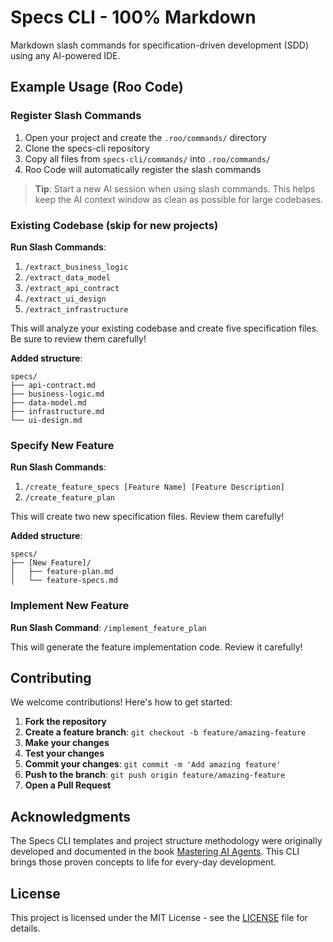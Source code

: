 # Specs CLI - 100% Markdown

Markdown slash commands for specification-driven development (SDD) using any AI-powered IDE.

## Example Usage (Roo Code)

### Register Slash Commands

1. Open your project and create the `.roo/commands/` directory
2. Clone the specs-cli repository
3. Copy all files from `specs-cli/commands/` into `.roo/commands/`
4. Roo Code will automatically register the slash commands

> **Tip**: Start a new AI session when using slash commands. This helps keep the AI context window as clean as possible for large codebases.

### Existing Codebase (skip for new projects)

**Run Slash Commands**:
1. `/extract_business_logic`
2. `/extract_data_model`
3. `/extract_api_contract`
4. `/extract_ui_design`
5. `/extract_infrastructure`

This will analyze your existing codebase and create five specification files. Be sure to review them carefully!

**Added structure**:
```
specs/
├── api-contract.md
├── business-logic.md
├── data-model.md
├── infrastructure.md
└── ui-design.md
```

### Specify New Feature

**Run Slash Commands**:
1. `/create_feature_specs [Feature Name] [Feature Description]`
2. `/create_feature_plan`

This will create two new specification files. Review them carefully!

**Added structure**:
```
specs/
├── [New Feature]/
│   ├── feature-plan.md
│   └── feature-specs.md
```

### Implement New Feature

**Run Slash Command**: `/implement_feature_plan`

This will generate the feature implementation code. Review it carefully!

## Contributing

We welcome contributions! Here's how to get started:

1. **Fork the repository**
2. **Create a feature branch**: `git checkout -b feature/amazing-feature`
3. **Make your changes**
4. **Test your changes**
5. **Commit your changes**: `git commit -m 'Add amazing feature'`
6. **Push to the branch**: `git push origin feature/amazing-feature`
7. **Open a Pull Request**

## Acknowledgments

The Specs CLI templates and project structure methodology were originally developed and documented in the book [Mastering AI Agents](https://mastering-ai-agents.com). This CLI brings those proven concepts to life for every-day development.

## License

This project is licensed under the MIT License - see the [LICENSE](LICENSE) file for details.
